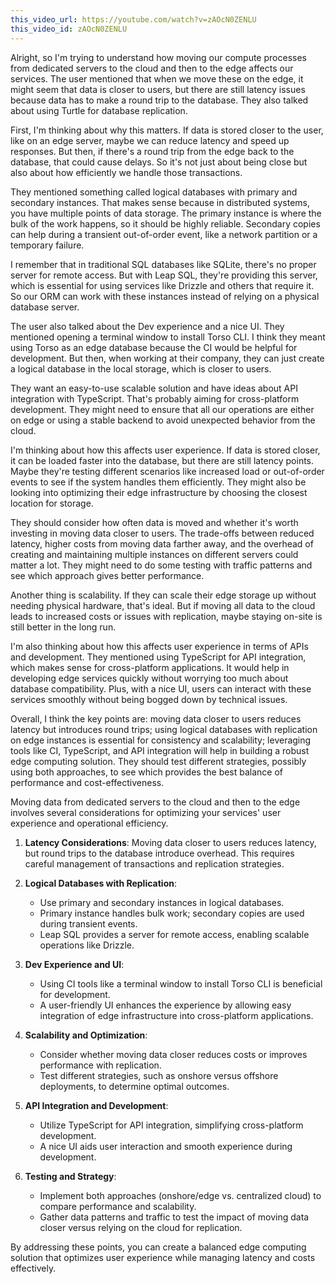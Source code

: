 ```yaml
---
this_video_url: https://youtube.com/watch?v=zAOcN0ZENLU
this_video_id: zAOcN0ZENLU
---
```

<think>
Alright, so I'm trying to understand how moving our compute processes from dedicated servers to the cloud and then to the edge affects our services. The user mentioned that when we move these on the edge, it might seem that data is closer to users, but there are still latency issues because data has to make a round trip to the database. They also talked about using Turtle for database replication.

First, I'm thinking about why this matters. If data is stored closer to the user, like on an edge server, maybe we can reduce latency and speed up responses. But then, if there's a round trip from the edge back to the database, that could cause delays. So it's not just about being close but also about how efficiently we handle those transactions.

They mentioned something called logical databases with primary and secondary instances. That makes sense because in distributed systems, you have multiple points of data storage. The primary instance is where the bulk of the work happens, so it should be highly reliable. Secondary copies can help during a transient out-of-order event, like a network partition or a temporary failure.

I remember that in traditional SQL databases like SQLite, there's no proper server for remote access. But with Leap SQL, they're providing this server, which is essential for using services like Drizzle and others that require it. So our ORM can work with these instances instead of relying on a physical database server.

The user also talked about the Dev experience and a nice UI. They mentioned opening a terminal window to install Torso CLI. I think they meant using Torso as an edge database because the CI would be helpful for development. But then, when working at their company, they can just create a logical database in the local storage, which is closer to users.

They want an easy-to-use scalable solution and have ideas about API integration with TypeScript. That's probably aiming for cross-platform development. They might need to ensure that all our operations are either on edge or using a stable backend to avoid unexpected behavior from the cloud.

I'm thinking about how this affects user experience. If data is stored closer, it can be loaded faster into the database, but there are still latency points. Maybe they're testing different scenarios like increased load or out-of-order events to see if the system handles them efficiently. They might also be looking into optimizing their edge infrastructure by choosing the closest location for storage.

They should consider how often data is moved and whether it's worth investing in moving data closer to users. The trade-offs between reduced latency, higher costs from moving data farther away, and the overhead of creating and maintaining multiple instances on different servers could matter a lot. They might need to do some testing with traffic patterns and see which approach gives better performance.

Another thing is scalability. If they can scale their edge storage up without needing physical hardware, that's ideal. But if moving all data to the cloud leads to increased costs or issues with replication, maybe staying on-site is still better in the long run.

I'm also thinking about how this affects user experience in terms of APIs and development. They mentioned using TypeScript for API integration, which makes sense for cross-platform applications. It would help in developing edge services quickly without worrying too much about database compatibility. Plus, with a nice UI, users can interact with these services smoothly without being bogged down by technical issues.

Overall, I think the key points are: moving data closer to users reduces latency but introduces round trips; using logical databases with replication on edge instances is essential for consistency and scalability; leveraging tools like CI, TypeScript, and API integration will help in building a robust edge computing solution. They should test different strategies, possibly using both approaches, to see which provides the best balance of performance and cost-effectiveness.
</think>

Moving data from dedicated servers to the cloud and then to the edge involves several considerations for optimizing your services' user experience and operational efficiency.

1. **Latency Considerations**: Moving data closer to users reduces latency, but round trips to the database introduce overhead. This requires careful management of transactions and replication strategies.

2. **Logical Databases with Replication**:
   - Use primary and secondary instances in logical databases.
   - Primary instance handles bulk work; secondary copies are used during transient events.
   - Leap SQL provides a server for remote access, enabling scalable operations like Drizzle.

3. **Dev Experience and UI**: 
   - Using CI tools like a terminal window to install Torso CLI is beneficial for development.
   - A user-friendly UI enhances the experience by allowing easy integration of edge infrastructure into cross-platform applications.

4. **Scalability and Optimization**:
   - Consider whether moving data closer reduces costs or improves performance with replication.
   - Test different strategies, such as onshore versus offshore deployments, to determine optimal outcomes.

5. **API Integration and Development**:
   - Utilize TypeScript for API integration, simplifying cross-platform development.
   - A nice UI aids user interaction and smooth experience during development.

6. **Testing and Strategy**: 
   - Implement both approaches (onshore/edge vs. centralized cloud) to compare performance and scalability.
   - Gather data patterns and traffic to test the impact of moving data closer versus relying on the cloud for replication.

By addressing these points, you can create a balanced edge computing solution that optimizes user experience while managing latency and costs effectively.
